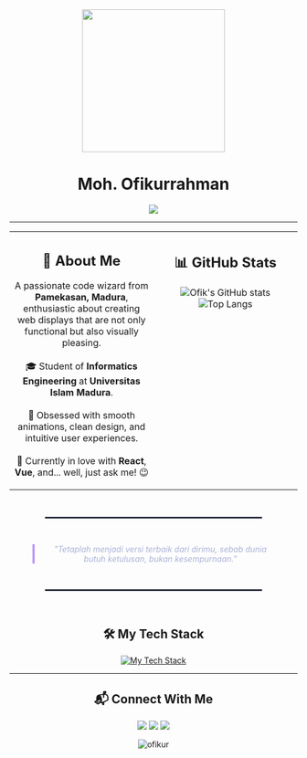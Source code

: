 <div align="center">
  <img src="https://media.giphy.com/media/YTbZzAw4B5KJa/giphy.gif" width="250">
  <h1 align="center">Moh. Ofikurrahman</h1>
  <p align="center">
    <img src="https://readme-typing-svg.demolab.com?font=Fira+Code&size=18&pause=1000&color=DB6262&center=true&vCenter=true&width=500&lines=Passionate+Front-End+Developer;Weaving+Digital+Worlds%2C+One+Line+at+a+Time;Based+in+Pamekasan%2C+Madura"/>
  </p>
</div>

---

<table width="100%">
  <tr>
    <td valign="top" width="50%">
      <h2 align="center">👤 About Me</h2>
      <p align="center">
        A passionate code wizard from <b>Pamekasan, Madura</b>, enthusiastic about creating web displays that are not only functional but also visually pleasing.
        <br><br>
        🎓 Student of <b>Informatics Engineering</b> at <b>Universitas Islam Madura</b>.
        <br><br>
        🚀 Obsessed with smooth animations, clean design, and intuitive user experiences.
        <br><br>
        🌱 Currently in love with <b>React</b>, <b>Vue</b>, and... well, just ask me! 😉
      </p>
    </td>
    <td valign="top" width="50%">
      <h2 align="center">📊 GitHub Stats</h2>
      <p align="center">
        <img src="https://github-readme-stats.vercel.app/api?username=ofikur&show_icons=true&locale=en&theme=tokyonight&hide_border=true&card_width=400" alt="Ofik's GitHub stats" />
        <img src="https://github-readme-stats.vercel.app/api/top-langs/?username=ofikur&layout=compact&locale=en&theme=tokyonight&hide_border=true&card_width=400" alt="Top Langs" />
      </p>
    </td>
  </tr>
</table>

<div align="center">
  <br>
  <hr style="border: 1px solid #2f344d; width: 75%;">
  <br>
  <blockquote style="text-align: center; font-style: italic; color: #a9b1d6; border-left: 4px solid #bb9af7; padding-left: 20px; margin: 0 40px;">
    <p>"Tetaplah menjadi versi terbaik dari dirimu, sebab dunia butuh ketulusan, bukan kesempurnaan."</p>
  </blockquote>
  <br>
  <hr style="border: 1px solid #2f344d; width: 75%;">
  <br>
</div>

<h2 align="center">🛠️ My Tech Stack</h2>
<p align="center">
  <a href="https://skillicons.dev">
    <img src="https://skillicons.dev/icons?i=html,css,js,react,vue,nodejs,tailwindcss,sass,bootstrap,git,github,figma,vscode&perline=7" alt="My Tech Stack"/>
  </a>
</p>

---

<h2 align="center">📬 Connect With Me</h2>
<p align="center">
  <a href="mailto:moh.ofikurxyz@gmail.com"><img src="https://img.shields.io/badge/Gmail-D14836?style=for-the-badge&logo=gmail&logoColor=white"></a>
  <a href="https://linkedin.com/in/ofikur"><img src="https://img.shields.io/badge/LinkedIn-0077B5?style=for-the-badge&logo=linkedin&logoColor=white"></a>
  <a href="https://instagram.com/ofikurr"><img src="https://img.shields.io/badge/Instagram-E4405F?style=for-the-badge&logo=instagram&logoColor=white"></a>
</p>

<p align="center">
  <img src="https://komarev.com/ghpvc/?username=ofikur&label=Profile_Visitors&color=DB6262&style=flat" alt="ofikur" />
</p>
